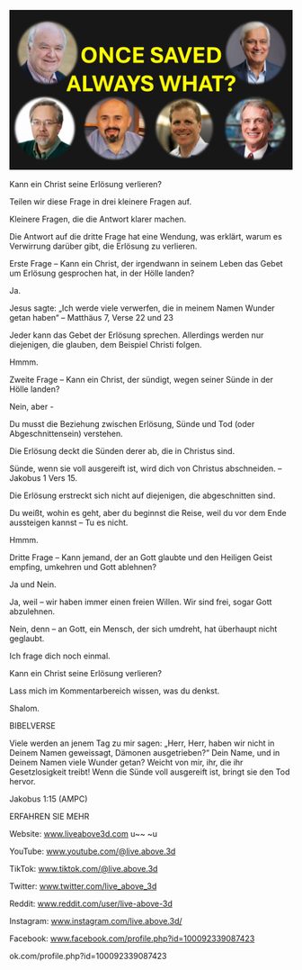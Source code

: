 ![Video cover image](../cover.jpg "cover photo")

Kann ein Christ seine Erlösung verlieren?

Teilen wir diese Frage in drei kleinere Fragen auf.

Kleinere Fragen, die die Antwort klarer machen.

Die Antwort auf die dritte Frage hat eine Wendung, was erklärt, warum es Verwirrung darüber gibt, die Erlösung zu verlieren.

Erste Frage – Kann ein Christ, der irgendwann in seinem Leben das Gebet um Erlösung gesprochen hat, in der Hölle landen?

Ja.

Jesus sagte: „Ich werde viele verwerfen, die in meinem Namen Wunder getan haben“ – Matthäus 7, Verse 22 und 23

Jeder kann das Gebet der Erlösung sprechen. Allerdings werden nur diejenigen, die glauben, dem Beispiel Christi folgen.

Hmmm.

Zweite Frage – Kann ein Christ, der sündigt, wegen seiner Sünde in der Hölle landen?

Nein, aber -

Du musst die Beziehung zwischen Erlösung, Sünde und Tod (oder Abgeschnittensein) verstehen.

Die Erlösung deckt die Sünden derer ab, die in Christus sind.

Sünde, wenn sie voll ausgereift ist, wird dich von Christus abschneiden. – Jakobus 1 Vers 15.

Die Erlösung erstreckt sich nicht auf diejenigen, die abgeschnitten sind.

Du weißt, wohin es geht, aber du beginnst die Reise, weil du vor dem Ende aussteigen kannst – Tu es nicht.

Hmmm.

Dritte Frage – Kann jemand, der an Gott glaubte und den Heiligen Geist empfing, umkehren und Gott ablehnen?

Ja und Nein.

Ja, weil – wir haben immer einen freien Willen. Wir sind frei, sogar Gott abzulehnen.

Nein, denn – an Gott, ein Mensch, der sich umdreht, hat überhaupt nicht geglaubt.

Ich frage dich noch einmal.

Kann ein Christ seine Erlösung verlieren?

Lass mich im Kommentarbereich wissen, was du denkst.

Shalom.

BIBELVERSE

Viele werden an jenem Tag zu mir sagen: „Herr, Herr, haben wir nicht in Deinem Namen geweissagt, Dämonen ausgetrieben?“ Dein Name, und in Deinem Namen viele Wunder getan? Weicht von mir, ihr, die ihr Gesetzlosigkeit treibt! Wenn die Sünde voll ausgereift ist, bringt sie den Tod hervor.

Jakobus 1:15 (AMPC)

ERFAHREN SIE MEHR

Website: www.liveabove3d.com u~~ ~u

YouTube: www.youtube.com/@live.above.3d

TikTok: www.tiktok.com/@live.above.3d

Twitter: www.twitter.com/live_above_3d

Reddit: www.reddit.com/user/live-above-3d

 Instagram: www.instagram.com/live.above.3d/

Facebook: www.facebook.com/profile.php?id=100092339087423

ok.com/profile.php?id=100092339087423